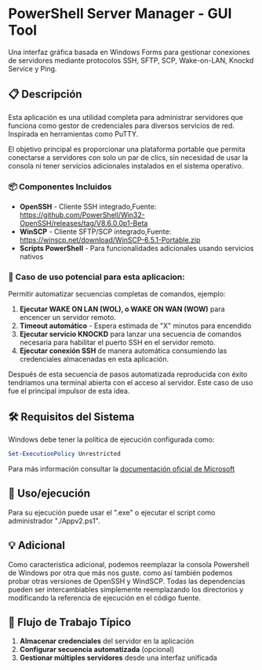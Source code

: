 # PowerShell Server Manager - GUI Tool

Una interfaz gráfica basada en Windows Forms para gestionar conexiones de servidores mediante protocolos SSH, SFTP, SCP, Wake-on-LAN, Knockd Service y Ping.

## 📋 Descripción

Esta aplicación es una utilidad completa para administrar servidores que funciona como gestor de credenciales para diversos servicios de red. Inspirada en herramientas como PuTTY. 

El objetivo principal es proporcionar una plataforma portable que permita conectarse a servidores con solo un par de clics, sin necesidad de usar la consola ni tener servicios adicionales instalados en el sistema operativo.

### 📦 Componentes Incluidos

- **OpenSSH** - Cliente SSH integrado,Fuente: https://github.com/PowerShell/Win32-OpenSSH/releases/tag/V8.6.0.0p1-Beta
- **WinSCP** - Cliente SFTP/SCP integrado,Fuente: https://winscp.net/download/WinSCP-6.5.1-Portable.zip
- **Scripts PowerShell** - Para funcionalidades adicionales usando servicios nativos


### 🎯 Caso de uso potencial para esta aplicacion:

Permitir automatizar secuencias completas de comandos, ejemplo:

1. **Ejecutar WAKE ON LAN (WOL), o WAKE ON WAN (WOW)** para encencer un servidor remoto.
2. **Timeout automático** - Espera estimada de "X" minutos para encendido
3. **Ejecutar servicio KNOCKD** para lanzar una secuencia de comandos necesaria para habilitar el puerto SSH en el servidor remoto. 
4. **Ejecutar conexión SSH** de manera automática consumiendo las credenciales almacenadas en esta aplicación.

Después de esta secuencia de pasos automatizada reproducida con éxito tendriamos una terminal abierta con el acceso al servidor.
Este caso de uso fue el principal impulsor de esta idea.

## 🛠️ Requisitos del Sistema

Windows debe tener la política de ejecución configurada como:
```powershell
Set-ExecutionPolicy Unrestricted
```

Para más información consultar la [documentación oficial de Microsoft](https://learn.microsoft.com/en-us/powershell/module/microsoft.powershell.security/set-executionpolicy?view=powershell-7.5)

## 🚀 Uso/ejecución

Para su ejecución puede usar el ".exe" o ejecutar el script como administrador "./Appv2.ps1".

## 💡 Adicional
Como característica adicional, podemos reemplazar la consola Powershell de Windows por otra que más nos guste.
como así también podemos probar otras versiones de OpenSSH y WindSCP. 
Todas las dependencias pueden ser intercambiables simplemente reemplazando los directorios y modificando la referencia de ejecución en el código fuente.

## 🔄 Flujo de Trabajo Típico

1. **Almacenar credenciales** del servidor en la aplicación
2. **Configurar secuencia automatizada** (opcional)
3. **Gestionar múltiples servidores** desde una interfaz unificada